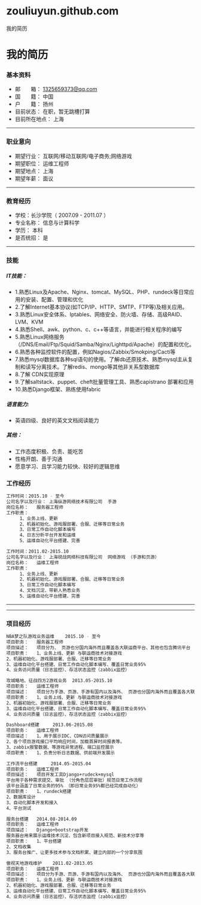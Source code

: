 # zouliuyun.github.com
我的简历
# 我的简历
### 基本资料 
* 邮　　箱： 	1325659373@qq.com 
* 国　　籍： 	中国 	
* 户　　籍： 	扬州 
* 目前状态： 	在职，暂无跳槽打算 	
* 目前所在地点： 	上海 
________________________________________
### 职业意向 
* 期望行业： 	互联网/移动互联网/电子商务;网络游戏 
* 期望职位： 	运维工程师 
* 期望地点： 	上海 
* 期望年薪： 	面议 
________________________________________

### 教育经历 
* 学校：长沙学院（ 2007.09 - 2011.07 ） 
* 专业名称： 	信息与计算科学 	
* 学历： 	本科 	
* 是否统招： 	是 
________________________________________
### 技能
#####  IT技能：
* 1.熟悉Linux及Apache、Nginx、tomcat、MySQL、PHP、rundeck等日常应用的安装、配置、管理和优化
* 2.了解Internet基本协议(如TCP/IP、HTTP、SMTP、FTP等)及相关应用。
* 3.熟悉Linux安全体系、Iptables、网络安全、防火墙、存储、高级RAID、LVM、KVM
* 4.熟悉Shell、awk、python、c、c++等语言，并能进行相关程序的编写
* 5.熟悉Linux网络服务（/DNS/Email/Ftp/Squid/Samba/Nginx/Lighttpd/Apache）的配置和优化。
* 6.熟悉各种监控软件的配置，例如Nagios/Zabbix/Smokping/Cacti等
* 7.熟悉mysql数据库各种sql语句的使用。了解db还原技术、熟悉mysql主从复制和读写分离技术。了解redis、mongo等其他非关系型数据库
* 8.了解 CDN实现原理
* 9.了解saltstack、puppet、cheft批量管理工具、熟悉capistrano 部署和应用
* 10.熟悉Django框架、熟练使用fabric 
#####  语言能力:
* 英语四级、良好的英文文档阅读能力
#####  其他：
* 工作态度积极、负责、能吃苦
* 性格开朗、善于沟通
* 愿意学习、且学习能力较快、较好的逻辑思维

### 工作经历
```sh
工作时间：2015.10 - 至今 
公司名字以及行业： 上海纵游网络技术有限公司 	手游
岗位名称： 	服务器工程师
工作职责： 
	 1、业务上线、更新
	 2、机器初始化、游戏服部署、合服、迁移等日常业务
	 3、日常工作自动化脚本编写
	 4、日志分析平台开发和运维
	 5、运维自动化平台搭建、完善 
```
```sh
工作时间：2011.02-2015.10 
公司名字以及行业： 上海锐战网络科技有限公司 	网络游戏 （手游和页游）
岗位名称： 	运维工程师
工作职责： 
	 1、业务上线、更新
	 2、机器初始化、游戏服部署、合服、迁移等日常业务
	 3、日常工作自动化脚本编写
	 4、文档沉淀、带新人熟悉业务
	 5、运维自动化平台搭建、完善 
```
________________________________________
________________________________________
### 项目经历 
```sh
NBA梦之队游戏业务运维 	2015.10 - 至今
项目职务： 	服务器工程师 
项目描述： 	项目分为、 页游也分国内海外而且覆盖各大联运商平台、其他也包含腾讯平台
项目职责： 	1、业务上线、更新 与联运商技术对接游戏
2、机器初始化、游戏服部署、合服、迁移等日常业务
3、运维自动化平台搭建、日常工作自动化脚本编写、覆盖日常业务95%
4、业务访问质量（日志监控）、存活状态监控（zabbix监控） 
```
```sh
攻城略地、征战四方2游戏业务 	2013.05-2015.10 
项目职务： 	运维工程师 
项目描述： 	项目分为手游、页游、手游有国内以及海外、 页游也分国内海外而且覆盖各大联运商平台、其他也包含腾讯平台
项目职责： 	1、业务上线、更新 与联运商技术对接游戏
2、机器初始化、游戏服部署、合服、迁移等日常业务
3、运维自动化平台搭建、日常工作自动化脚本编写、覆盖日常业务95%
4、业务访问质量（日志监控）、存活状态监控（zabbix监控） 
```
```sh
Dashboard搭建 	2013.06-2015.08 
项目职务： 	运维工程师 
项目描述： 	1、用于展示IDC、CDN访问质量展示
2、各个项目游戏接口平均响应时间，加载首屏时间报表等。
3、zabbix报警数据、等游戏异常进程、端口监控展示 
项目职责： 	1、负责分析日志数据、供前端开发展示 
```
```sh
工作流平台搭建 	2014.05-2015.04 
项目职务： 	运维工程师 
项目描述： 	项目开发工具Django+rudeck+mysql
平台用于各种需求提交、审批 （分角色层层审批）规范日常工作流程
该平台涵盖了日常业务的95% （即日常业务95%都已经完成自动化） 
项目职责： 	1、rundeck搭建
2、数据库设计
3、自动化脚本开发和接入
4、平台测试 
```
```sh
服务台搭建 	2014.08-2014.09 
项目职务： 	运维工程师 
项目描述： 	Django+bootstrap开发
服务器台用来展示运维技术沉淀、包含新项目接入规范、新技术分享等 
项目职责： 	1、平台搭建
2、文档收集
3、服务台推广、让更多技术参与文档积累、建立内部的一个分享氛围 
```
```sh
傲视天地游戏维护 	2011.02-2013.05 
项目职务： 	运维工程师 
项目描述： 	项目分为手游、页游、手游有国内以及海外、 页游也分国内海外而且覆盖各大联运商平台、其他也包含腾讯平台 
项目职责： 	1、业务上线、更新 与联运商技术对接游戏 
2、机器初始化、游戏服部署、合服、迁移等日常业务 
3、运维自动化平台搭建、日常工作自动化脚本编写、覆盖日常业务95% 
4、业务访问质量（日志监控）、存活状态监控（zabbix监控） 
```
